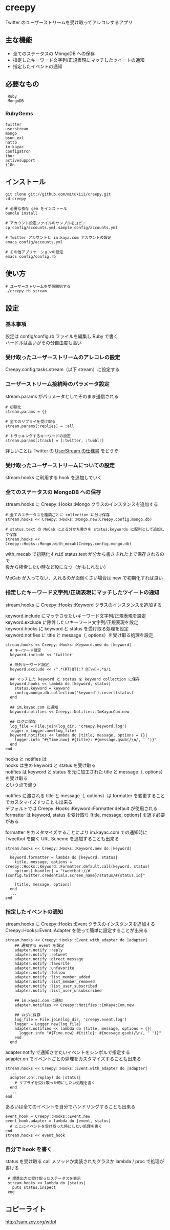 # creepy

Twitter のユーザーストリームを受け取ってアレコレするアプリ

## 主な機能

* 全てのステータスの MongoDB への保存
* 指定したキーワード文字列/正規表現にマッチしたツイートの通知
* 指定したイベントの通知

## 必要なもの

     Ruby
     MongoDB

### RubyGems

    twitter
    userstream
    mongo
    bson_ext
    natto
    im-kayac
    configatron
    thor
    activesupport
    i18n

## インストール

    git clone git://github.com/mitukiii/creepy.git
    cd creepy

    # 必要な依存 gem をインストール
    bundle install
    
    # アカウント設定ファイルのサンプルをコピー
    cp config/accounts.yml.sample config/accounts.yml
    
    # Twitter アカウントと im.kaya.com アカウントの設定
    emacs config/accounts.yml
    
    # その他アプリケーションの設定
    emacs config/config.rb

## 使い方

    # ユーザーストリームを受信開始する
    ./creepy.rb stream

## 設定

### 基本事項

設定は config/config.rb ファイルを編集し Ruby で書く  
ハードルは高いがその分自由度も高い

### 受け取ったユーザーストリームのアレコレの設定

Creepy.config.tasks.stream（以下 stream）に設定する

### ユーザーストリーム接続時のパラメータ設定

stream.params がパラメータとしてそのまま送信される

    # 初期化
    stream.params = {}
    
    # 全てのリプライを受け取る
    stream.params[:replies] = :all
    
    # トラッキングするキーワードの設定
    stream.params[:track] = [:twitter, :tumblr]

詳しいことは Twitter の [UserStream の仕様書](https://dev.twitter.com/docs/streaming-api/user-streams) をどうぞ

### 受け取ったユーザーストリームについての設定

stream.hooks に利用する hook を追加していく

### 全てのステータスの MongoDB への保存

stream.hooks に Creepy::Hooks::Mongo クラスのインスタンスを追加する

    # 全てのステータスを種類ごとに collection に分け保存
    stream.hooks << Creepy::Hooks::Mongo.new(Creepy.config.mongo.db)

    # status.text の MeCab による分かち書きを status.keywords に配列として追加して保存
    stream.hooks << Creepy::Hooks::Mongo.with_mecab(Creepy.config.mongo.db)

with_mecab で初期化すれば status.text が分かち書きされた上で保存されるので  
後から検索したい時など役に立つ（かもしれない）

MeCab が入ってない、入れるのが面倒くさい場合は new で初期化すれば良い

### 指定したキーワード文字列/正規表現にマッチしたツイートの通知

stream.hooks に Creepy::Hooks::Keyword クラスのインスタンスを追加する

keyword.include にマッチさせたいキーワード文字列/正規表現を設定  
keyword.exclude に除外したいキーワード文字列/正規表現を設定  
keyword.hooks に keyword と status を受け取る処理を設定  
keyword.notifies に title と message（, options）を受け取る処理を設定

    stream.hooks << Creepy::Hooks::Keyword.new do |keyword|
      # キーワード設定
      keyword.include << 'twitter'
      
      # 除外キーワード設定
      keyword.exclude << /^.*(RT|QT):? @[\w]+.*$/i
      
      ## マッチした keyword と status を keyword collection に保存
      keyword.hooks << lambda do |keyword, status|
        status.keyword = keyword
        config.mongo.db.collection('keyword').insert(status)
      end
      
      ## im.kayac.com に通知
      keyword.notifies << Creepy::Notifies::ImKayacCom.new
      
      ## ログに保存
      log_file = File.join(log_dir, 'creepy.keyword.log')
      logger = Logger.new(log_file)
      keyword.notifies << lambda do |title, message, options = {}|
        logger.info "#{Time.now} #{title}: #{message.gsub(/\n/, ' ')}"
      end
    end

hooks と notifies は  
hooks は生の keyword と status を受け取る  
notifies は keyword と status を元に加工された title と message（, options）を受け取る  
という点で違う

notifies に渡される title と message（, options）は formatter を変更することでカスタマイズすつことも出来る  
デフォルトでは Creepy::Hooks::Keyword::Formatter.default が使用される  
formatter は keyword, status を受け取り [title, message, options] を返す必要がある

formatter をカスタマイズすることにより im.kayac.com での通知時に Tweetbot を開く URL Scheme を追加することも出来る

    stream.hooks << Creepy::Hooks::Keyword.new do |keyword|
      ...
      keyword.formatter = lambda do |keyword, status|
        title, message, options = Creepy::Hooks::Keyword::Formatter.default.call(keyword, status)
        options[:handler] = "tweetbot://#{config.twitter.credentials.screen_name}/status/#{status.id}"
        
        [title, message, options]
      end
      ...
    end

### 指定したイベントの通知

stream.hooks に Creepy::Hooks::Event クラスのインスタンスを追加する  
Creepy::Hooks::Event::Adapter を使って簡単に設定することが出来る

    stream.hooks << Creepy::Hooks::Event.with_adapter do |adapter|
        ## 通知する event を設定
        adapter.notify :reply
        adapter.notify :retweet
        adapter.notify :direct_message
        adapter.notify :favorite
        adapter.notify :unfavorite
        adapter.notify :follow
        adapter.notify :list_member_added
        adapter.notify :list_member_removed
        adapter.notify :list_user_subscribed
        adapter.notify :list_user_unsubscribed

        ## im.kayac.com に通知
        adapter.notifies << Creepy::Notifies::ImKayacCom.new

        ## ログに保存
        log_file = File.join(log_dir, 'creepy.event.log')
        logger = Logger.new(log_file)
        adapter.notifies << lambda do |title, message, options = {}|
          logger.info "#{Time.now} #{title}: #{message.gsub(/\n/, ' ')}"
        end
      end

adapter.notify で通知させたいイベントをシンボルで指定する  
adapter.on でイベントごとの処理をカスタマイズすることも出来る

    stream.hooks << Creepy::Hooks::Event.with_adapter do |adapter|
      ...
      adapter.on(:replay) do |status|
        # リプライを受け取った時にしたい処理を書く
      end
      ...
    end

あるいは全てのイベントを自分でハンドリングすることも出来る

    event_hook = Creepy::Hooks::Event.new
    event_hook.adapter = lambda do |event, status|
      # ここにイベントを受け取った時にしたい処理を書く
    end
    stream.hooks << event_hook

### 自分で hook を書く

status を受け取る call メソッドか実装されたクラスか lambda / proc で処理が書ける

     # 標準出力に受け取ったステータスを表示
     stream.hooks << lambda do |status|
       puts status.inspect
     end

## コピーライト

http://sam.zoy.org/wtfpl
